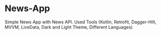 # News-App
Simple News App with News API.
Used Tools (Kotlin, Retrofit, Dagger-Hilt, MVVM, LiveData, Dark and Light Theme, Different Languages)
